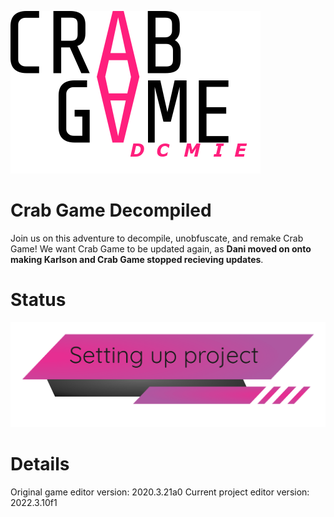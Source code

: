 ![Crab Game Decompiled Logo](https://github.com/ThatCDdev/Crab-Game-Decompiled/blob/main/icon.png?raw=true)

# Crab Game Decompiled
Join us on this adventure to decompile, unobfuscate, and remake Crab Game!
We want Crab Game to be updated again, as **Dani moved on onto making Karlson and Crab Game stopped recieving updates**.

# Status
![Crab Game Decompiled Status](https://github.com/ThatCDdev/Crab-Game-Decompiled/blob/main/CurrentStatus.png?raw=true)

# Details
Original game editor version: 2020.3.21a0
Current project editor version: 2022.3.10f1
